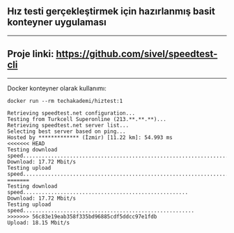 ## Hız testi gerçekleştirmek için hazırlanmış basit konteyner uygulaması

___
## Proje linki: https://github.com/sivel/speedtest-cli
___

Docker konteyner olarak kullanımı:

```
docker run --rm techakademi/hiztest:1
```

```
Retrieving speedtest.net configuration...
Testing from Turkcell Superonline (213.**.**.**)...
Retrieving speedtest.net server list...
Selecting best server based on ping...
Hosted by ************* (İzmir) [11.22 km]: 54.993 ms
<<<<<<< HEAD
Testing download speed..................................................................
Download: 17.72 Mbit/s
Testing upload speed....................................................................
=======
Testing download speed.....................................................
Download: 17.72 Mbit/s
Testing upload speed.......................................................
>>>>>>> 56c83e19eab358f335bd96885cdf5ddcc97e1fdb
Upload: 18.15 Mbit/s
```



